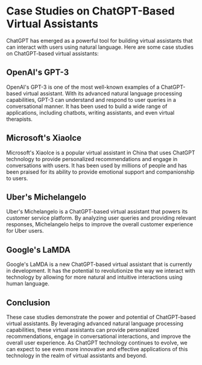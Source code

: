 Case Studies on ChatGPT-Based Virtual Assistants
=====================================================================================

ChatGPT has emerged as a powerful tool for building virtual assistants that can interact with users using natural language. Here are some case studies on ChatGPT-based virtual assistants:

OpenAI's GPT-3
--------------

OpenAI's GPT-3 is one of the most well-known examples of a ChatGPT-based virtual assistant. With its advanced natural language processing capabilities, GPT-3 can understand and respond to user queries in a conversational manner. It has been used to build a wide range of applications, including chatbots, writing assistants, and even virtual therapists.

Microsoft's XiaoIce
-------------------

Microsoft's XiaoIce is a popular virtual assistant in China that uses ChatGPT technology to provide personalized recommendations and engage in conversations with users. It has been used by millions of people and has been praised for its ability to provide emotional support and companionship to users.

Uber's Michelangelo
-------------------

Uber's Michelangelo is a ChatGPT-based virtual assistant that powers its customer service platform. By analyzing user queries and providing relevant responses, Michelangelo helps to improve the overall customer experience for Uber users.

Google's LaMDA
--------------

Google's LaMDA is a new ChatGPT-based virtual assistant that is currently in development. It has the potential to revolutionize the way we interact with technology by allowing for more natural and intuitive interactions using human language.

Conclusion
----------

These case studies demonstrate the power and potential of ChatGPT-based virtual assistants. By leveraging advanced natural language processing capabilities, these virtual assistants can provide personalized recommendations, engage in conversational interactions, and improve the overall user experience. As ChatGPT technology continues to evolve, we can expect to see even more innovative and effective applications of this technology in the realm of virtual assistants and beyond.
